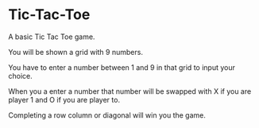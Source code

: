 # Tic-Tac-Toe
A basic Tic Tac Toe game.

You will be shown a grid with 9 numbers.


You have to enter a number between 1 and 9 in that grid to input your choice.


When you a enter a number that number will be swapped with X if you are player 1 and O if you are player to.

Completing a row column or diagonal will win you the game.
